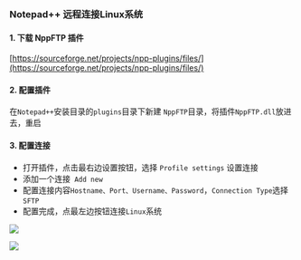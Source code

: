 ### Notepad++ 远程连接Linux系统
 
#### 1. 下载 NppFTP 插件
[https://sourceforge.net/projects/npp-plugins/files/](https://sourceforge.net/projects/npp-plugins/files/)


#### 2. 配置插件
在`Notepad++`安装目录的`plugins`目录下新建 `NppFTP`目录，将插件`NppFTP.dll`放进去，重启


#### 3. 配置连接
* 打开插件，点击最右边设置按钮，选择 `Profile settings` 设置连接
* 添加一个连接` Add new` 
* 配置连接内容`Hostname、Port、Username、Password`，`Connection Type`选择`SFTP`
* 配置完成，点最左边按钮连接`Linux`系统

![](https://fgq233.github.io/imgs/linux/nppftp1.png)

![](https://fgq233.github.io/imgs/linux/nppftp2.png)